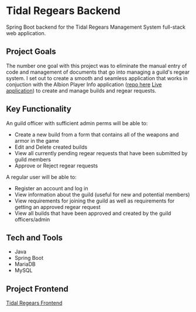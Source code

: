 # Tidal Regears Backend
Spring Boot backend for the Tidal Regears Management System full-stack web application. 

## Project Goals
The number one goal with this project was to eliminate the manual entry of code and management of documents that go into managing a guild's regear system.
I set out to create a smooth and seamless application that works in conjuction with the Albion Player Info application ([repo here](https://github.com/MatthewGammon/Albion-Player-Info) [Live application](https://albion-player-info.vercel.app/home))
to create and manage builds and regear requests. 

## Key Functionality
An guild officer with sufficient admin perms will be able to:
* Create a new build from a form that contains all of the weapons and armor in the game
* Edit and Delete created builds
* View all currently pending regear requests that have been submitted by guild members
* Approve or Reject regear requests

A regular user will be able to:
* Register an account and log in
* View information about the guild (useful for new and potential members)
* View requirements for joining the guild as well as requirements for getting an approved regear request
* View all builds that have been approved and created by the guild officers/admin


## Tech and Tools
- Java
- Spring Boot
- MariaDB
- MySQL


## Project Frontend
[Tidal Regears Frontend](https://github.com/MatthewGammon/Tidal-Regears-Frontend)
